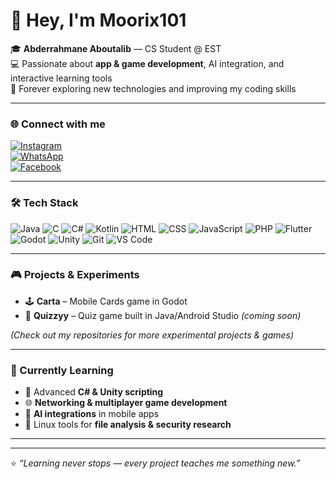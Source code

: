 # 👋 Hey, I'm Moorix101

🎓 **Abderrahmane Aboutalib** — CS Student @ EST  
💻 Passionate about **app & game development**, AI integration, and interactive learning tools  
🚀 Forever exploring new technologies and improving my coding skills  

---

### 🌐 Connect with me
[![Instagram](https://img.shields.io/badge/Instagram-E4405F?style=for-the-badge&logo=instagram&logoColor=white)](https://instagram.com/3bdurrrr7_man)  
[![WhatsApp](https://img.shields.io/badge/WhatsApp-25D366?style=for-the-badge&logo=whatsapp&logoColor=white)](https://wa.me/212684097860)  
[![Facebook](https://img.shields.io/badge/Facebook-1877F2?style=for-the-badge&logo=facebook&logoColor=white)](https://facebook.com/abderrahmane.aboutalib)  

---

### 🛠️ Tech Stack

![Java](https://img.shields.io/badge/Java-ED8B00?style=for-the-badge&logo=java&logoColor=white) ![C](https://img.shields.io/badge/C-00599C?style=for-the-badge&logo=c&logoColor=white) ![C#](https://img.shields.io/badge/C%23-239120?style=for-the-badge&logo=c-sharp&logoColor=white) ![Kotlin](https://img.shields.io/badge/Kotlin-0095D5?style=for-the-badge&logo=kotlin&logoColor=white) ![HTML](https://img.shields.io/badge/HTML-E34F26?style=for-the-badge&logo=html5&logoColor=white) ![CSS](https://img.shields.io/badge/CSS-1572B6?style=for-the-badge&logo=css3&logoColor=white) ![JavaScript](https://img.shields.io/badge/JavaScript-F7DF1E?style=for-the-badge&logo=javascript&logoColor=black) ![PHP](https://img.shields.io/badge/PHP-777BB4?style=for-the-badge&logo=php&logoColor=white) ![Flutter](https://img.shields.io/badge/Flutter-02569B?style=for-the-badge&logo=flutter&logoColor=white) ![Godot](https://img.shields.io/badge/Godot-478CBF?style=for-the-badge&logo=godot&logoColor=white) ![Unity](https://img.shields.io/badge/Unity-000000?style=for-the-badge&logo=unity&logoColor=white) ![Git](https://img.shields.io/badge/Git-F05032?style=for-the-badge&logo=git&logoColor=white) ![VS Code](https://img.shields.io/badge/VS_Code-007ACC?style=for-the-badge&logo=visual-studio-code&logoColor=white)


---

### 🎮 Projects & Experiments
- 🕹️ **Carta** – Mobile Cards game in Godot  
- 🧠 **Quizzyy** – Quiz game built in Java/Android Studio *(coming soon)* 

*(Check out my repositories for more experimental projects & games)*  

---

### 🌱 Currently Learning
- 🚀 Advanced **C# & Unity scripting**  
- 🌐 **Networking & multiplayer game development**  
- 🤖 **AI integrations** in mobile apps  
- 🐧 Linux tools for **file analysis & security research**  

---


---

⭐ _“Learning never stops — every project teaches me something new.”_
